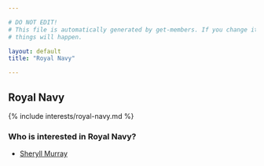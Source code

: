 ```yaml
---

# DO NOT EDIT!
# This file is automatically generated by get-members. If you change it, bad
# things will happen.

layout: default
title: "Royal Navy"

---
```


## Royal Navy

{% include interests/royal-navy.md %}

### Who is interested in Royal Navy?


* [Sheryll Murray](/members/sheryll-murray.html)
